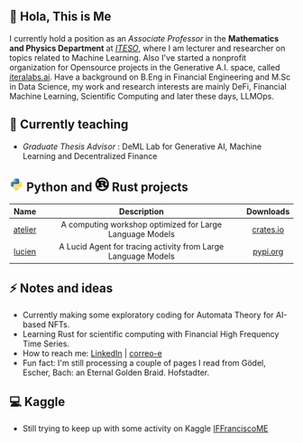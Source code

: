 ## 👋 Hola, This is Me

I currently hold a position as an *Associate Professor* in the **Mathematics and Physics Department** at *[ITESO](https://iteso.mx)*, where I am lecturer and researcher on topics related to Machine Learning. Also I've started a nonprofit organization for Opensource projects in the Generative A.I. space, called [iteralabs.ai](https://www.iteralabs.ai). Have a background on B.Eng in Financial Engineering and M.Sc in Data Science, my work and research interests are mainly DeFi, Financial Machine Learning, Scientific Computing and later these days, LLMOps.

## 💬 Currently teaching
- *Graduate Thesis Advisor* : DeML Lab for Generative AI, Machine Learning and Decentralized Finance

## <img src="https://raw.githubusercontent.com/devicons/devicon/master/icons/python/python-original.svg" alt="python" width="25" height="25"/> Python and <img src="https://raw.githubusercontent.com/devicons/devicon/master/icons/rust/rust-original.svg" alt="python" width="25" height="25"/> Rust projects

| Name | Description | Downloads | 
|:--------------------:|:--------:|:-----------:|
| [atelier](https://github.com/iteralabs/atelier) | A computing workshop optimized for Large Language Models | [crates.io](https://crates.io/crates/atelier) | 
| [lucien](https://github.com/iteralabs/lucien) | A Lucid Agent for tracing activity from Large Language Models | [pypi.org](https://crates.io/crates/atelier](https://pypi.org/project/lucien/)) | 


## ⚡ Notes and ideas
- Currently making some exploratory coding for Automata Theory for AI-based NFTs.
- Learning Rust for scientific computing with Financial High Frequency Time Series.
- How to reach me: [LinkedIn](https://www.linkedin.com/in/iffranciscome/) | [correo-e](mailto:franciscome@iteso.mx) 
- Fun fact: I'm still processing a couple of pages I read from Gödel, Escher, Bach: an Eternal Golden Braid. Hofstadter.

## :computer: Kaggle
- Still trying to keep up with some activity on Kaggle [IFFranciscoME](https://www.kaggle.com/iffranciscome)

